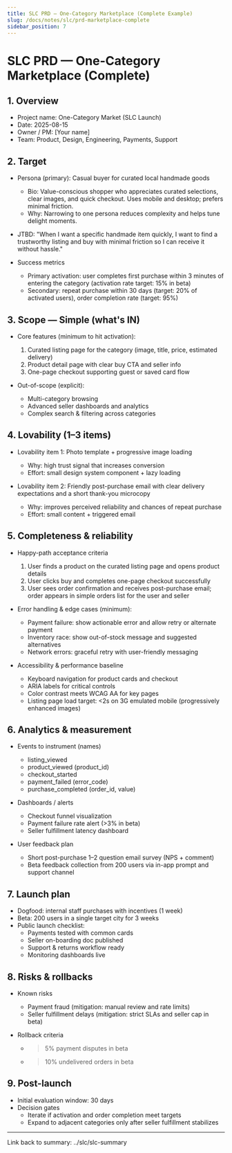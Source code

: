 ```yaml
---
title: SLC PRD — One-Category Marketplace (Complete Example)
slug: /docs/notes/slc/prd-marketplace-complete
sidebar_position: 7
---
```


# SLC PRD — One-Category Marketplace (Complete)

## 1. Overview

- Project name: One-Category Market (SLC Launch)
- Date: 2025-08-15
- Owner / PM: [Your name]
- Team: Product, Design, Engineering, Payments, Support

## 2. Target

- Persona (primary): Casual buyer for curated local handmade goods
  - Bio: Value-conscious shopper who appreciates curated selections, clear images, and quick checkout. Uses mobile and desktop; prefers minimal friction.
  - Why: Narrowing to one persona reduces complexity and helps tune delight moments.
- JTBD: "When I want a specific handmade item quickly, I want to find a trustworthy listing and buy with minimal friction so I can receive it without hassle."

- Success metrics
  - Primary activation: user completes first purchase within 3 minutes of entering the category (activation rate target: 15% in beta)
  - Secondary: repeat purchase within 30 days (target: 20% of activated users), order completion rate (target: 95%)

## 3. Scope — Simple (what's IN)

- Core features (minimum to hit activation):
  1. Curated listing page for the category (image, title, price, estimated delivery)
  2. Product detail page with clear buy CTA and seller info
  3. One-page checkout supporting guest or saved card flow

- Out-of-scope (explicit):
  - Multi-category browsing
  - Advanced seller dashboards and analytics
  - Complex search & filtering across categories

## 4. Lovability (1–3 items)

- Lovability item 1: Photo template + progressive image loading
  - Why: high trust signal that increases conversion
  - Effort: small design system component + lazy loading

- Lovability item 2: Friendly post-purchase email with clear delivery expectations and a short thank-you microcopy
  - Why: improves perceived reliability and chances of repeat purchase
  - Effort: small content + triggered email

## 5. Completeness & reliability

- Happy-path acceptance criteria
  1. User finds a product on the curated listing page and opens product details
  2. User clicks buy and completes one-page checkout successfully
  3. User sees order confirmation and receives post-purchase email; order appears in simple orders list for the user and seller

- Error handling & edge cases (minimum):
  - Payment failure: show actionable error and allow retry or alternate payment
  - Inventory race: show out-of-stock message and suggested alternatives
  - Network errors: graceful retry with user-friendly messaging

- Accessibility & performance baseline
  - Keyboard navigation for product cards and checkout
  - ARIA labels for critical controls
  - Color contrast meets WCAG AA for key pages
  - Listing page load target: <2s on 3G emulated mobile (progressively enhanced images)

## 6. Analytics & measurement

- Events to instrument (names)
  - listing_viewed
  - product_viewed (product_id)
  - checkout_started
  - payment_failed (error_code)
  - purchase_completed (order_id, value)

- Dashboards / alerts
  - Checkout funnel visualization
  - Payment failure rate alert (>3% in beta)
  - Seller fulfillment latency dashboard

- User feedback plan
  - Short post-purchase 1–2 question email survey (NPS + comment)
  - Beta feedback collection from 200 users via in-app prompt and support channel

## 7. Launch plan

- Dogfood: internal staff purchases with incentives (1 week)
- Beta: 200 users in a single target city for 3 weeks
- Public launch checklist:
  - Payments tested with common cards
  - Seller on-boarding doc published
  - Support & returns workflow ready
  - Monitoring dashboards live

## 8. Risks & rollbacks

- Known risks
  - Payment fraud (mitigation: manual review and rate limits)
  - Seller fulfillment delays (mitigation: strict SLAs and seller cap in beta)

- Rollback criteria
  - > 5% payment disputes in beta
  - > 10% undelivered orders in beta

## 9. Post-launch

- Initial evaluation window: 30 days
- Decision gates
  - Iterate if activation and order completion meet targets
  - Expand to adjacent categories only after seller fulfillment stabilizes

---

Link back to summary: ../slc/slc-summary
